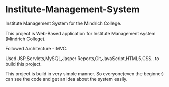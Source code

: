# Institute-Management-System
Institute Management System for the Mindrich College.


This project is Web-Based application for Institute Management system (Mindrich College).

Followed Architecture - MVC.

Used JSP,Servlets,MySQL,Jasper Reports,Git,JavaScript,HTML5,CSS.. to build this project.

This project is build in very simple manner. So everyone(even the beginner) can see the code and get an idea about the system easily.
